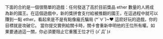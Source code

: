 
下面的合約是一個很簡單的遊戲：任何發送了高於目前獎品 ether 數量的人將成為新的國王。在這個遊戲中，新的獎拼會支付給被推翻的國王，在這過程中就可以賺到一點 ether。看起來是不是有點像龐氏騙局 (*´∀`)~♥
這麽好玩的遊戲，你的目標就是攻破它。
當你提交實例給關卡時，關卡會重新申明他的王位所有權。如果要通過這一關，你必須要阻止它重獲王位才行 (ﾒﾟДﾟ)ﾒ